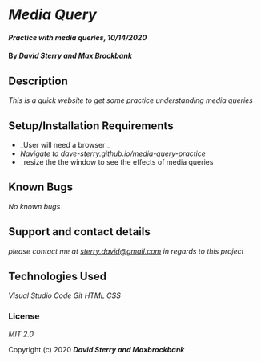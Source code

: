 # _Media Query_

#### _Practice with media queries, 10/14/2020_

#### By _**David Sterry and Max Brockbank**_

## Description

_This is a quick website to get some practice understanding media queries_

## Setup/Installation Requirements

* _User will need a browser _
* _Navigate to dave-sterry.github.io/media-query-practice_
* _resize the the window to see the effects of media queries


## Known Bugs

_No known bugs_

## Support and contact details

_please contact me at sterry.david@gmail.com in regards to this project_

## Technologies Used

_Visual Studio Code_
_Git_
_HTML_
_CSS_
### License

*MIT 2.0*

Copyright (c) 2020 **_David Sterry and Maxbrockbank_**
